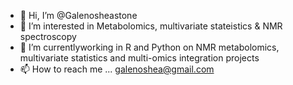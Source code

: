 - 👋 Hi, I’m @Galenosheastone
- 👀 I’m interested in Metabolomics, multivariate stateistics & NMR spectroscopy 
- 🌱 I’m currentlyworking in R and Python on NMR metabolomics, multivariate statistics and multi-omics integration projects  
- 📫 How to reach me ... galenoshea@gmail.com

